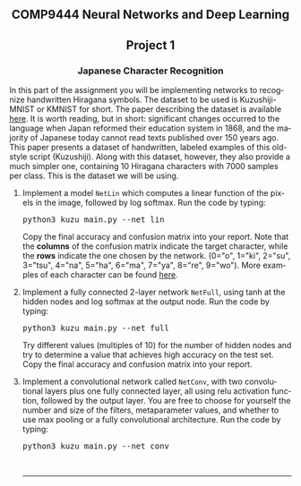 
<!DOCTYPE HTML PUBLIC "-//IETF//DTD HTML 2.0//EN">
<HTML>
<BODY LANG="EN">
<h2 align=center>COMP9444 Neural Networks and Deep Learning</h2>
<h2 align=center>Project 1</h2>
<H3 align=center>Japanese Character Recognition</H3>
In this part of the assignment you will be implementing networks to recognize handwritten
Hiragana symbols. The dataset to be used is Kuzushiji-MNIST or KMNIST
for short. The paper describing the dataset is available
<a href="https://arxiv.org/pdf/1812.01718.pdf">here</a>.
It is worth reading, but in short: significant changes occurred to the
language when Japan reformed their education system in 1868, and the
majority of Japanese today cannot read texts published over 150 years
ago. This paper presents a dataset of handwritten, labeled examples of
this old-style script (Kuzushiji). Along with this dataset, however,
they also provide a much simpler one, containing 10 Hiragana
characters with 7000 samples per class. This is the dataset we will be
using.
<ol>
<li>Implement a model <code>NetLin</code>
which computes a linear function of the pixels in the image,
followed by log softmax.
Run the code by typing:
<pre>
python3 kuzu_main.py --net lin
</pre>
Copy the final accuracy and confusion matrix into your report.
Note that the <strong>columns</strong> of the confusion matrix indicate the target character,
while the <strong>rows</strong> indicate the one chosen by the network.
(0="o", 1="ki", 2="su", 3="tsu", 4="na", 5="ha", 6="ma", 7="ya", 8="re", 9="wo").
More examples of each character can be found
<a href="http://codh.rois.ac.jp/kmnist/index.html.en">here</a>.
<p>
<li>Implement a fully connected 2-layer network
<code>NetFull</code>,
using tanh at the hidden nodes and log softmax at the output node.
Run the code by typing:
<pre>
python3 kuzu_main.py --net full
</pre>
Try different values (multiples of 10) for the number of
hidden nodes and try to determine a value that achieves
high accuracy on the test set.
Copy the final accuracy and confusion matrix into your report.
<p>
<li>Implement a convolutional network called
<code>NetConv</code>, with two convolutional layers
plus one fully connected layer, all using relu activation function,
followed by the output layer.
You are free to choose for yourself the number and size
of the filters, metaparameter values,
and whether to use max pooling or
a fully convolutional architecture.
Run the code by typing:
<pre>
python3 kuzu_main.py --net conv
</pre>
<br>
<HR>
</BODY>
</HTML>
